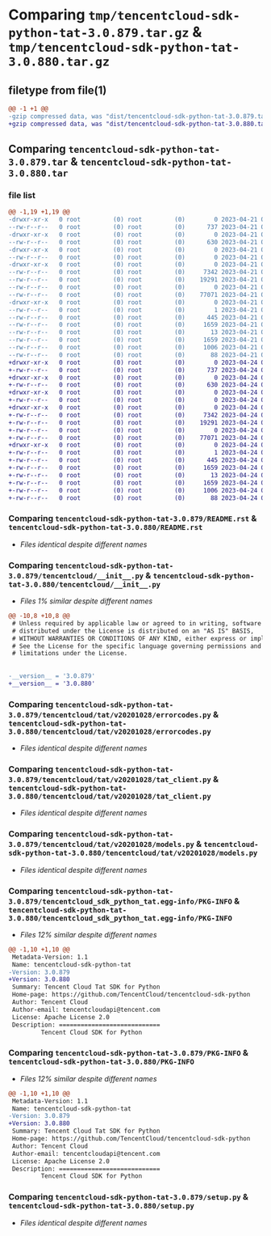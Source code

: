 # Comparing `tmp/tencentcloud-sdk-python-tat-3.0.879.tar.gz` & `tmp/tencentcloud-sdk-python-tat-3.0.880.tar.gz`

## filetype from file(1)

```diff
@@ -1 +1 @@
-gzip compressed data, was "dist/tencentcloud-sdk-python-tat-3.0.879.tar", last modified: Fri Apr 21 01:00:49 2023, max compression
+gzip compressed data, was "dist/tencentcloud-sdk-python-tat-3.0.880.tar", last modified: Mon Apr 24 03:29:05 2023, max compression
```

## Comparing `tencentcloud-sdk-python-tat-3.0.879.tar` & `tencentcloud-sdk-python-tat-3.0.880.tar`

### file list

```diff
@@ -1,19 +1,19 @@
-drwxr-xr-x   0 root         (0) root         (0)        0 2023-04-21 01:00:49.000000 tencentcloud-sdk-python-tat-3.0.879/
--rw-r--r--   0 root         (0) root         (0)      737 2023-04-21 01:00:49.000000 tencentcloud-sdk-python-tat-3.0.879/README.rst
-drwxr-xr-x   0 root         (0) root         (0)        0 2023-04-21 01:00:49.000000 tencentcloud-sdk-python-tat-3.0.879/tencentcloud/
--rw-r--r--   0 root         (0) root         (0)      630 2023-04-21 01:00:49.000000 tencentcloud-sdk-python-tat-3.0.879/tencentcloud/__init__.py
-drwxr-xr-x   0 root         (0) root         (0)        0 2023-04-21 01:00:49.000000 tencentcloud-sdk-python-tat-3.0.879/tencentcloud/tat/
--rw-r--r--   0 root         (0) root         (0)        0 2023-04-21 01:00:49.000000 tencentcloud-sdk-python-tat-3.0.879/tencentcloud/tat/__init__.py
-drwxr-xr-x   0 root         (0) root         (0)        0 2023-04-21 01:00:49.000000 tencentcloud-sdk-python-tat-3.0.879/tencentcloud/tat/v20201028/
--rw-r--r--   0 root         (0) root         (0)     7342 2023-04-21 01:00:49.000000 tencentcloud-sdk-python-tat-3.0.879/tencentcloud/tat/v20201028/errorcodes.py
--rw-r--r--   0 root         (0) root         (0)    19291 2023-04-21 01:00:49.000000 tencentcloud-sdk-python-tat-3.0.879/tencentcloud/tat/v20201028/tat_client.py
--rw-r--r--   0 root         (0) root         (0)        0 2023-04-21 01:00:49.000000 tencentcloud-sdk-python-tat-3.0.879/tencentcloud/tat/v20201028/__init__.py
--rw-r--r--   0 root         (0) root         (0)    77071 2023-04-21 01:00:49.000000 tencentcloud-sdk-python-tat-3.0.879/tencentcloud/tat/v20201028/models.py
-drwxr-xr-x   0 root         (0) root         (0)        0 2023-04-21 01:00:49.000000 tencentcloud-sdk-python-tat-3.0.879/tencentcloud_sdk_python_tat.egg-info/
--rw-r--r--   0 root         (0) root         (0)        1 2023-04-21 01:00:49.000000 tencentcloud-sdk-python-tat-3.0.879/tencentcloud_sdk_python_tat.egg-info/dependency_links.txt
--rw-r--r--   0 root         (0) root         (0)      445 2023-04-21 01:00:49.000000 tencentcloud-sdk-python-tat-3.0.879/tencentcloud_sdk_python_tat.egg-info/SOURCES.txt
--rw-r--r--   0 root         (0) root         (0)     1659 2023-04-21 01:00:49.000000 tencentcloud-sdk-python-tat-3.0.879/tencentcloud_sdk_python_tat.egg-info/PKG-INFO
--rw-r--r--   0 root         (0) root         (0)       13 2023-04-21 01:00:49.000000 tencentcloud-sdk-python-tat-3.0.879/tencentcloud_sdk_python_tat.egg-info/top_level.txt
--rw-r--r--   0 root         (0) root         (0)     1659 2023-04-21 01:00:49.000000 tencentcloud-sdk-python-tat-3.0.879/PKG-INFO
--rw-r--r--   0 root         (0) root         (0)     1006 2023-04-21 01:00:49.000000 tencentcloud-sdk-python-tat-3.0.879/setup.py
--rw-r--r--   0 root         (0) root         (0)       88 2023-04-21 01:00:49.000000 tencentcloud-sdk-python-tat-3.0.879/setup.cfg
+drwxr-xr-x   0 root         (0) root         (0)        0 2023-04-24 03:29:05.000000 tencentcloud-sdk-python-tat-3.0.880/
+-rw-r--r--   0 root         (0) root         (0)      737 2023-04-24 03:29:05.000000 tencentcloud-sdk-python-tat-3.0.880/README.rst
+drwxr-xr-x   0 root         (0) root         (0)        0 2023-04-24 03:29:05.000000 tencentcloud-sdk-python-tat-3.0.880/tencentcloud/
+-rw-r--r--   0 root         (0) root         (0)      630 2023-04-24 03:29:05.000000 tencentcloud-sdk-python-tat-3.0.880/tencentcloud/__init__.py
+drwxr-xr-x   0 root         (0) root         (0)        0 2023-04-24 03:29:05.000000 tencentcloud-sdk-python-tat-3.0.880/tencentcloud/tat/
+-rw-r--r--   0 root         (0) root         (0)        0 2023-04-24 03:29:05.000000 tencentcloud-sdk-python-tat-3.0.880/tencentcloud/tat/__init__.py
+drwxr-xr-x   0 root         (0) root         (0)        0 2023-04-24 03:29:05.000000 tencentcloud-sdk-python-tat-3.0.880/tencentcloud/tat/v20201028/
+-rw-r--r--   0 root         (0) root         (0)     7342 2023-04-24 03:29:05.000000 tencentcloud-sdk-python-tat-3.0.880/tencentcloud/tat/v20201028/errorcodes.py
+-rw-r--r--   0 root         (0) root         (0)    19291 2023-04-24 03:29:05.000000 tencentcloud-sdk-python-tat-3.0.880/tencentcloud/tat/v20201028/tat_client.py
+-rw-r--r--   0 root         (0) root         (0)        0 2023-04-24 03:29:05.000000 tencentcloud-sdk-python-tat-3.0.880/tencentcloud/tat/v20201028/__init__.py
+-rw-r--r--   0 root         (0) root         (0)    77071 2023-04-24 03:29:05.000000 tencentcloud-sdk-python-tat-3.0.880/tencentcloud/tat/v20201028/models.py
+drwxr-xr-x   0 root         (0) root         (0)        0 2023-04-24 03:29:05.000000 tencentcloud-sdk-python-tat-3.0.880/tencentcloud_sdk_python_tat.egg-info/
+-rw-r--r--   0 root         (0) root         (0)        1 2023-04-24 03:29:05.000000 tencentcloud-sdk-python-tat-3.0.880/tencentcloud_sdk_python_tat.egg-info/dependency_links.txt
+-rw-r--r--   0 root         (0) root         (0)      445 2023-04-24 03:29:05.000000 tencentcloud-sdk-python-tat-3.0.880/tencentcloud_sdk_python_tat.egg-info/SOURCES.txt
+-rw-r--r--   0 root         (0) root         (0)     1659 2023-04-24 03:29:05.000000 tencentcloud-sdk-python-tat-3.0.880/tencentcloud_sdk_python_tat.egg-info/PKG-INFO
+-rw-r--r--   0 root         (0) root         (0)       13 2023-04-24 03:29:05.000000 tencentcloud-sdk-python-tat-3.0.880/tencentcloud_sdk_python_tat.egg-info/top_level.txt
+-rw-r--r--   0 root         (0) root         (0)     1659 2023-04-24 03:29:05.000000 tencentcloud-sdk-python-tat-3.0.880/PKG-INFO
+-rw-r--r--   0 root         (0) root         (0)     1006 2023-04-24 03:29:05.000000 tencentcloud-sdk-python-tat-3.0.880/setup.py
+-rw-r--r--   0 root         (0) root         (0)       88 2023-04-24 03:29:05.000000 tencentcloud-sdk-python-tat-3.0.880/setup.cfg
```

### Comparing `tencentcloud-sdk-python-tat-3.0.879/README.rst` & `tencentcloud-sdk-python-tat-3.0.880/README.rst`

 * *Files identical despite different names*

### Comparing `tencentcloud-sdk-python-tat-3.0.879/tencentcloud/__init__.py` & `tencentcloud-sdk-python-tat-3.0.880/tencentcloud/__init__.py`

 * *Files 1% similar despite different names*

```diff
@@ -10,8 +10,8 @@
 # Unless required by applicable law or agreed to in writing, software
 # distributed under the License is distributed on an "AS IS" BASIS,
 # WITHOUT WARRANTIES OR CONDITIONS OF ANY KIND, either express or implied.
 # See the License for the specific language governing permissions and
 # limitations under the License.
 
 
-__version__ = '3.0.879'
+__version__ = '3.0.880'
```

### Comparing `tencentcloud-sdk-python-tat-3.0.879/tencentcloud/tat/v20201028/errorcodes.py` & `tencentcloud-sdk-python-tat-3.0.880/tencentcloud/tat/v20201028/errorcodes.py`

 * *Files identical despite different names*

### Comparing `tencentcloud-sdk-python-tat-3.0.879/tencentcloud/tat/v20201028/tat_client.py` & `tencentcloud-sdk-python-tat-3.0.880/tencentcloud/tat/v20201028/tat_client.py`

 * *Files identical despite different names*

### Comparing `tencentcloud-sdk-python-tat-3.0.879/tencentcloud/tat/v20201028/models.py` & `tencentcloud-sdk-python-tat-3.0.880/tencentcloud/tat/v20201028/models.py`

 * *Files identical despite different names*

### Comparing `tencentcloud-sdk-python-tat-3.0.879/tencentcloud_sdk_python_tat.egg-info/PKG-INFO` & `tencentcloud-sdk-python-tat-3.0.880/tencentcloud_sdk_python_tat.egg-info/PKG-INFO`

 * *Files 12% similar despite different names*

```diff
@@ -1,10 +1,10 @@
 Metadata-Version: 1.1
 Name: tencentcloud-sdk-python-tat
-Version: 3.0.879
+Version: 3.0.880
 Summary: Tencent Cloud Tat SDK for Python
 Home-page: https://github.com/TencentCloud/tencentcloud-sdk-python
 Author: Tencent Cloud
 Author-email: tencentcloudapi@tencent.com
 License: Apache License 2.0
 Description: ============================
         Tencent Cloud SDK for Python
```

### Comparing `tencentcloud-sdk-python-tat-3.0.879/PKG-INFO` & `tencentcloud-sdk-python-tat-3.0.880/PKG-INFO`

 * *Files 12% similar despite different names*

```diff
@@ -1,10 +1,10 @@
 Metadata-Version: 1.1
 Name: tencentcloud-sdk-python-tat
-Version: 3.0.879
+Version: 3.0.880
 Summary: Tencent Cloud Tat SDK for Python
 Home-page: https://github.com/TencentCloud/tencentcloud-sdk-python
 Author: Tencent Cloud
 Author-email: tencentcloudapi@tencent.com
 License: Apache License 2.0
 Description: ============================
         Tencent Cloud SDK for Python
```

### Comparing `tencentcloud-sdk-python-tat-3.0.879/setup.py` & `tencentcloud-sdk-python-tat-3.0.880/setup.py`

 * *Files identical despite different names*

